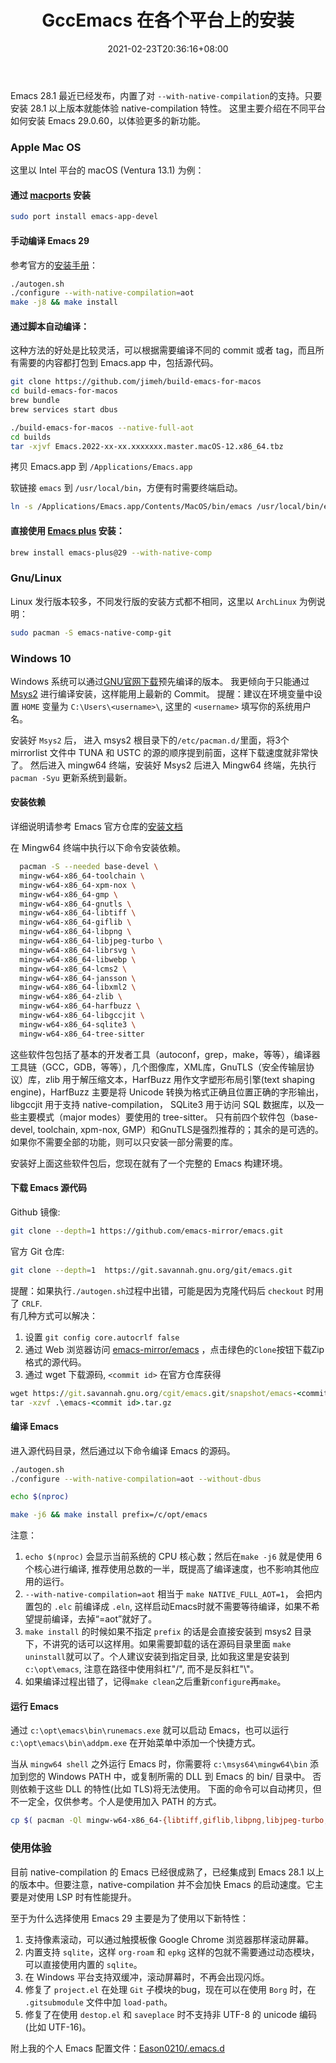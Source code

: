 ﻿---
layout: post
title: GccEmacs 在各个平台上的安装
date: 2021-02-23T20:36:16+08:00
tags: [Emacs, GccEmacs, Native-comp]
categories: [Develop Tools]
---
 Emacs 28.1 最近已经发布，内置了对 `--with-native-compilation`的支持。只要安装 28.1 以上版本就能体验 native-compilation 特性。
 这里主要介绍在不同平台如何安装 Emacs 29.0.60，以体验更多的新功能。

### Apple Mac OS
这里以 Intel 平台的 macOS (Ventura 13.1) 为例：
#### 通过 [macports](https://www.macports.org/install.php) 安装
```bash
sudo port install emacs-app-devel
```
#### 手动编译 Emacs 29
参考官方的[安装手册](https://git.savannah.gnu.org/cgit/emacs.git/tree/nextstep/INSTALL?h=emacs-29&id=1d3cbba7dfa26fc74df4d09d40a3cd7ba07279b4)：
```bash
./autogen.sh
./configure --with-native-compilation=aot
make -j8 && make install
```
#### 通过脚本自动编译：
这种方法的好处是比较灵活，可以根据需要编译不同的 commit 或者 tag，而且所有需要的内容都打包到 Emacs.app 中，包括源代码。
```bash
git clone https://github.com/jimeh/build-emacs-for-macos
cd build-emacs-for-macos
brew bundle
brew services start dbus

./build-emacs-for-macos --native-full-aot
cd builds
tar -xjvf Emacs.2022-xx-xx.xxxxxxx.master.macOS-12.x86_64.tbz
```
拷贝 Emacs.app 到 `/Applications/Emacs.app`

软链接 `emacs` 到 `/usr/local/bin`，方便有时需要终端启动。
```bash
ln -s /Applications/Emacs.app/Contents/MacOS/bin/emacs /usr/local/bin/emacs
```
#### 直接使用 [Emacs plus](https://github.com/d12frosted/homebrew-emacs-plus) 安装：

``` bash
brew install emacs-plus@29 --with-native-comp
```
### Gnu/Linux
Linux 发行版本较多，不同发行版的安装方式都不相同，这里以 `ArchLinux` 为例说明：
``` bash
sudo pacman -S emacs-native-comp-git
```

### Windows 10
Windows 系统可以通过[GNU官网下载](https://alpha.gnu.org/gnu/emacs/pretest/windows/emacs-29/)预先编译的版本。
我更倾向于只能通过 [Msys2](https://www.msys2.org/) 进行编译安装，这样能用上最新的 Commit。
提醒：建议在环境变量中设置 `HOME` 变量为 `C:\Users\<username>\`, 这里的 `<username>` 填写你的系统用户名。

安装好 `Msys2` 后， 进入 msys2 根目录下的`/etc/pacman.d/`里面，将3个 mirrorlist 文件中 TUNA 和 USTC 的源的顺序提到前面，这样下载速度就非常快了。
然后进入 mingw64 终端，安装好 Msys2 后进入 Mingw64 终端，先执行 `pacman -Syu` 更新系统到最新。

#### 安装依赖
详细说明请参考 Emacs 官方仓库的[安装文档](https://git.savannah.gnu.org/cgit/emacs.git/tree/nt/INSTALL.W64)

在 Mingw64 终端中执行以下命令安装依赖。

```bash
  pacman -S --needed base-devel \
  mingw-w64-x86_64-toolchain \
  mingw-w64-x86_64-xpm-nox \
  mingw-w64-x86_64-gmp \
  mingw-w64-x86_64-gnutls \
  mingw-w64-x86_64-libtiff \
  mingw-w64-x86_64-giflib \
  mingw-w64-x86_64-libpng \
  mingw-w64-x86_64-libjpeg-turbo \
  mingw-w64-x86_64-librsvg \
  mingw-w64-x86_64-libwebp \
  mingw-w64-x86_64-lcms2 \
  mingw-w64-x86_64-jansson \
  mingw-w64-x86_64-libxml2 \
  mingw-w64-x86_64-zlib \
  mingw-w64-x86_64-harfbuzz \
  mingw-w64-x86_64-libgccjit \
  mingw-w64-x86_64-sqlite3 \
  mingw-w64-x86_64-tree-sitter
```

这些软件包包括了基本的开发者工具（autoconf，grep，make，等等），编译器工具链（GCC，GDB，等等），几个图像库，XML库，GnuTLS（安全传输层协议）库，zlib 用于解压缩文本，HarfBuzz 用作文字塑形布局引擎(text shaping engine)，HarfBuzz 主要是将 Unicode 转换为格式正确且位置正确的字形输出， libgccjit 用于支持 native-compilation， SQLite3 用于访问 SQL 数据库，以及一些主要模式（major modes）要使用的 tree-sitter。 只有前四个软件包（base-devel, toolchain, xpm-nox, GMP）和GnuTLS是强烈推荐的；其余的是可选的。 如果你不需要全部的功能，则可以只安装一部分需要的库。

安装好上面这些软件包后，您现在就有了一个完整的 Emacs 构建环境。

#### 下载 Emacs 源代码
Github 镜像:
```bash
git clone --depth=1 https://github.com/emacs-mirror/emacs.git
```
官方 Git 仓库:
```bash
git clone --depth=1  https://git.savannah.gnu.org/git/emacs.git
```
提醒：如果执行`./autogen.sh`过程中出错，可能是因为克隆代码后 `checkout` 时用了 `CRLF`.  
有几种方式可以解决：
1. 设置 `git config core.autocrlf false`
2. 通过 Web 浏览器访问 [emacs-mirror/emacs](https://github.com/emacs-mirror/emacs.git) ，点击绿色的`Clone`按钮下载Zip格式的源代码。
3. 通过 wget 下载源码, `<commit id>` 在官方仓库获得
```bat
wget https://git.savannah.gnu.org/cgit/emacs.git/snapshot/emacs-<commit id>.tar.gz
tar -xzvf .\emacs-<commit id>.tar.gz

```
#### 编译 Emacs
进入源代码目录，然后通过以下命令编译 Emacs 的源码。

```bash
./autogen.sh
./configure --with-native-compilation=aot --without-dbus

echo $(nproc)

make -j6 && make install prefix=/c/opt/emacs
```
注意：

1. `echo $(nproc)` 会显示当前系统的 CPU 核心数；然后在`make -j6` 就是使用 6 个核心进行编译, 推荐使用总数的一半，既提高了编译速度，也不影响其他应用的运行。
2. `--with-native-compilation=aot` 相当于 `make NATIVE_FULL_AOT=1`， 会把内置包的 `.elc` 前编译成 `.eln`, 这样启动Emacs时就不需要等待编译，如果不希望提前编译，去掉“=aot”就好了。
3. `make install` 的时候如果不指定 `prefix` 的话是会直接安装到 msys2 目录下，不讲究的话可以这样用。如果需要卸载的话在源码目录里面 `make uninstall`就可以了。个人建议安装到指定目录, 比如我这里是安装到 `c:\opt\emacs`, 注意在路径中使用斜杠"/", 而不是反斜杠"\\"。
4. 如果编译过程出错了，记得`make clean`之后重新`configure`再`make`。


#### 运行 Emacs
通过 `c:\opt\emacs\bin\runemacs.exe` 就可以启动 Emacs，也可以运行 `c:\opt\emacs\bin\addpm.exe` 在开始菜单中添加一个快捷方式。

当从 `mingw64 shell` 之外运行 Emacs 时，你需要将 `c:\msys64\mingw64\bin` 添加到您的 Windows PATH 中，或复制所需的 DLL 到 Emacs 的 bin/ 目录中。 否则依赖于这些 DLL 的特性(比如 TLS)将无法使用。
下面的命令可以自动拷贝，但不一定全，仅供参考。个人是使用加入 PATH 的方式。
```bash
cp $( pacman -Ql mingw-w64-x86_64-{libtiff,giflib,libpng,libjpeg-turbo,librsvg,libxml2,gnutls} | grep bin/.*\.dll$ | awk '{print $2}' ) /c/opt/emacs/bin
```
### 使用体验
目前 native-compilation 的 Emacs 已经很成熟了，已经集成到 Emacs 28.1 以上的版本中。但要注意，native-compilation 并不会加快 Emacs 的启动速度。它主要是对使用 LSP 时有性能提升。

至于为什么选择使用 Emacs 29 主要是为了使用以下新特性：

1. 支持像素滚动，可以通过触摸板像 Google Chrome 浏览器那样滚动屏幕。
2. 内置支持 `sqlite`，这样 `org-roam` 和 `epkg` 这样的包就不需要通过动态模块，可以直接使用内置的 `sqlite`。
3. 在 Windows 平台支持双缓冲，滚动屏幕时，不再会出现闪烁。
4. 修复了 `project.el` 在处理 `Git` 子模块的bug，现在可以在使用 `Borg` 时，在 `.gitsubmodule` 文件中加 `load-path`。
5. 修复了在使用 `destop.el` 和 `saveplace` 时不支持非 UTF-8 的 unicode 编码(比如 UTF-16)。

附上我的个人 Emacs 配置文件：[Eason0210/.emacs.d](https://github.com/Eason0210/.emacs.d)

